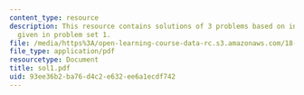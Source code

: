 ```yaml
---
content_type: resource
description: This resource contains solutions of 3 problems based on integral equations
  given in problem set 1.
file: /media/https%3A/open-learning-course-data-rc.s3.amazonaws.com/18-307-integral-equations-spring-2006/93ee36b2ba76d4c2e632ee6a1ecdf742_sol1.pdf
file_type: application/pdf
resourcetype: Document
title: sol1.pdf
uid: 93ee36b2-ba76-d4c2-e632-ee6a1ecdf742
---
```

